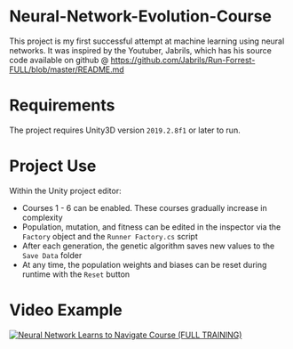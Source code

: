 # Neural-Network-Evolution-Course
This project is my first successful attempt at machine learning using neural networks. It was inspired by the Youtuber, Jabrils, which has his source code available on github @ https://github.com/Jabrils/Run-Forrest-FULL/blob/master/README.md

# Requirements
The project requires Unity3D version ``2019.2.8f1`` or later to run.

# Project Use
Within the Unity project editor:
- Courses 1 - 6 can be enabled. These courses gradually increase in complexity
- Population, mutation, and fitness can be edited in the inspector via the ``Factory`` object and the ``Runner Factory.cs`` script
- After each generation, the genetic algorithm saves new values to the ``Save Data`` folder
- At any time, the population weights and biases can be reset during runtime with the ``Reset`` button

# Video Example
[![Neural Network Learns to Navigate Course (FULL TRAINING)](https://img.youtube.com/vi/cv3WyeOPd-U/0.jpg)](https://www.youtube.com/watch?v=cv3WyeOPd-U)
